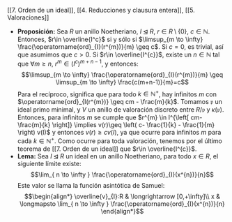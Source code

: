 [[7. Orden de un ideal]], [[4. Reducciones y clausura entera]], [[5. Valoraciones]]

- **Proposición:** Sea $R$ un anillo Noetheriano, $I \unlhd R$, $r\in R \setminus \{ 0 \}$, $c \in \mathbb{N}$. Entonces, $r\in \overline{I^c}$ si y sólo si  $\limsup_{m \to \infty} \frac{\operatorname{ord}_{I}(r^{m})}{m} \geq c$.
	Si $c=0$, es trivial, así que asumimos que $c>0$. Si $r\in \overline{I^{c}}$, existe un $n\in \mathbb{N}$ tal que $\forall m\geq n$, $r^{m}\in (I^{c})^{m+n-1}$, y entonces:$$\limsup_{m \to \infty} \frac{\operatorname{ord}_{I}(r^{m})}{m} \geq \limsup_{m \to \infty} \frac{c(m+n-1)}{m}=c$$Para el recíproco, significa que para todo $k\in \mathbb{N}^{+}$, hay infinitos $m$ con $\operatorname{ord}_{I(r^{m})} \geq cm - \frac{m}{k}$. Tomamos $\mathfrak{p}$ un ideal primo minimal, y $V$ un anillo de valoración discreto entre $R/\mathfrak{p}$ y $\kappa(\mathfrak{p})$. Entonces, para infinitos $m$ se cumple que $r^{m} \in I^{\left[ cm- \frac{m}{k} \right]} \implies v(r)\geq \left( c- \frac{1}{k} - \frac{1}{m} \right) v(I)$ y entonces $v(r)\geq cv(I)$, ya que ocurre para infinitos $m$ para cada $k \in \mathbb{N}^{+}$. Como ocurre para toda valoración, tenemos por el último teorema de [[7. Orden de un ideal]] que $r\in \overline{I^{c}}$.
- **Lema:** Sea $I \unlhd R$ un ideal en un anillo Noetheriano, para todo $x \in R$, el siguiente límite existe:$$\lim_{ n \to \infty } \frac{\operatorname{ord}_{I}(x^{n})}{n}$$Este valor se llama la función asintótica de Samuel:$$\begin{align*}
\overline{v}_{I}:R & \longrightarrow [0,+\infty]\\
x & \longmapsto \lim_{ n \to \infty } \frac{\operatorname{ord}_{I}(x^{n})}{n}
\end{align*}$$